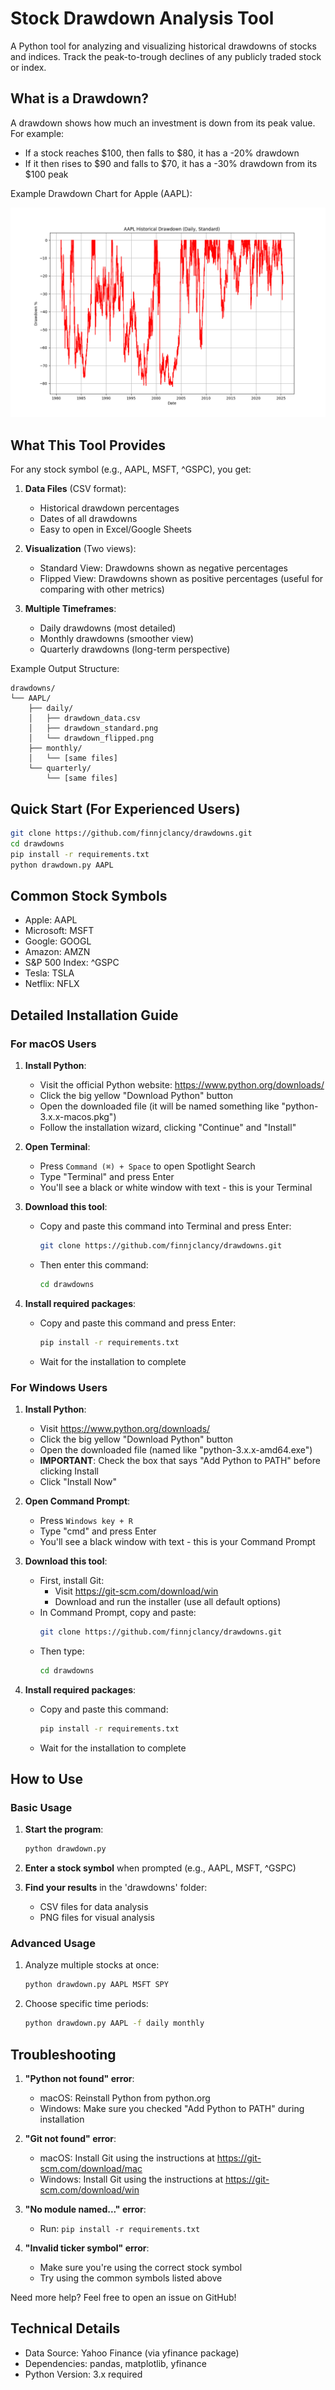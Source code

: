 # Stock Drawdown Analysis Tool

A Python tool for analyzing and visualizing historical drawdowns of stocks and indices. Track the peak-to-trough declines of any publicly traded stock or index.

## What is a Drawdown?

A drawdown shows how much an investment is down from its peak value. For example:
- If a stock reaches $100, then falls to $80, it has a -20% drawdown
- If it then rises to $90 and falls to $70, it has a -30% drawdown from its $100 peak

Example Drawdown Chart for Apple (AAPL):

![Apple Stock Drawdown Example](assets/example_drawdown.png)

## What This Tool Provides

For any stock symbol (e.g., AAPL, MSFT, ^GSPC), you get:

1. **Data Files** (CSV format):
   - Historical drawdown percentages
   - Dates of all drawdowns
   - Easy to open in Excel/Google Sheets

2. **Visualization** (Two views):
   - Standard View: Drawdowns shown as negative percentages
   - Flipped View: Drawdowns shown as positive percentages (useful for comparing with other metrics)

3. **Multiple Timeframes**:
   - Daily drawdowns (most detailed)
   - Monthly drawdowns (smoother view)
   - Quarterly drawdowns (long-term perspective)

Example Output Structure:
```
drawdowns/
└── AAPL/
    ├── daily/
    │   ├── drawdown_data.csv
    │   ├── drawdown_standard.png
    │   └── drawdown_flipped.png
    ├── monthly/
    │   └── [same files]
    └── quarterly/
        └── [same files]
```

## Quick Start (For Experienced Users)

```bash
git clone https://github.com/finnjclancy/drawdowns.git
cd drawdowns
pip install -r requirements.txt
python drawdown.py AAPL
```

## Common Stock Symbols

- Apple: AAPL
- Microsoft: MSFT
- Google: GOOGL
- Amazon: AMZN
- S&P 500 Index: ^GSPC
- Tesla: TSLA
- Netflix: NFLX

## Detailed Installation Guide

### For macOS Users

1. **Install Python**:
   - Visit the official Python website: https://www.python.org/downloads/
   - Click the big yellow "Download Python" button
   - Open the downloaded file (it will be named something like "python-3.x.x-macos.pkg")
   - Follow the installation wizard, clicking "Continue" and "Install"

2. **Open Terminal**:
   - Press `Command (⌘) + Space` to open Spotlight Search
   - Type "Terminal" and press Enter
   - You'll see a black or white window with text - this is your Terminal

3. **Download this tool**:
   - Copy and paste this command into Terminal and press Enter:
     ```bash
     git clone https://github.com/finnjclancy/drawdowns.git
     ```
   - Then enter this command:
     ```bash
     cd drawdowns
     ```

4. **Install required packages**:
   - Copy and paste this command and press Enter:
     ```bash
     pip install -r requirements.txt
     ```
   - Wait for the installation to complete

### For Windows Users

1. **Install Python**:
   - Visit https://www.python.org/downloads/
   - Click the big yellow "Download Python" button
   - Open the downloaded file (named like "python-3.x.x-amd64.exe")
   - **IMPORTANT**: Check the box that says "Add Python to PATH" before clicking Install
   - Click "Install Now"

2. **Open Command Prompt**:
   - Press `Windows key + R`
   - Type "cmd" and press Enter
   - You'll see a black window with text - this is your Command Prompt

3. **Download this tool**:
   - First, install Git:
     - Visit https://git-scm.com/download/win
     - Download and run the installer (use all default options)
   - In Command Prompt, copy and paste:
     ```bash
     git clone https://github.com/finnjclancy/drawdowns.git
     ```
   - Then type:
     ```bash
     cd drawdowns
     ```

4. **Install required packages**:
   - Copy and paste this command:
     ```bash
     pip install -r requirements.txt
     ```
   - Wait for the installation to complete

## How to Use

### Basic Usage

1. **Start the program**:
   ```bash
   python drawdown.py
   ```

2. **Enter a stock symbol** when prompted (e.g., AAPL, MSFT, ^GSPC)

3. **Find your results** in the 'drawdowns' folder:
   - CSV files for data analysis
   - PNG files for visual analysis

### Advanced Usage

1. Analyze multiple stocks at once:
   ```bash
   python drawdown.py AAPL MSFT SPY
   ```

2. Choose specific time periods:
   ```bash
   python drawdown.py AAPL -f daily monthly
   ```

## Troubleshooting

1. **"Python not found" error**:
   - macOS: Reinstall Python from python.org
   - Windows: Make sure you checked "Add Python to PATH" during installation

2. **"Git not found" error**:
   - macOS: Install Git using the instructions at https://git-scm.com/download/mac
   - Windows: Install Git using the instructions at https://git-scm.com/download/win

3. **"No module named..." error**:
   - Run: `pip install -r requirements.txt`

4. **"Invalid ticker symbol" error**:
   - Make sure you're using the correct stock symbol
   - Try using the common symbols listed above

Need more help? Feel free to open an issue on GitHub!

## Technical Details

- Data Source: Yahoo Finance (via yfinance package)
- Dependencies: pandas, matplotlib, yfinance
- Python Version: 3.x required

